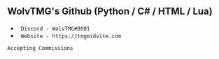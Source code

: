## WolvTMG's Github (Python / C# / HTML / Lua)

* ` Discord - WolvTMG#0001`
* ` Website - https://tmgmidvite.com`

```sh-session
Accepting Commissions
```
